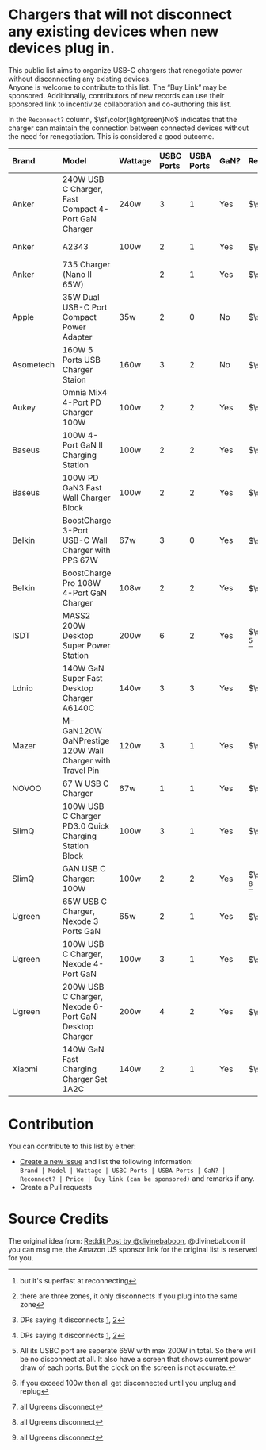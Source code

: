 # Chargers that will not disconnect any existing devices when new devices plug in.
This public list aims to organize USB-C chargers that renegotiate power without disconnecting any existing devices.  
Anyone is welcome to contribute to this list. The “Buy Link” may be sponsored. Additionally, contributors of new records can use their sponsored link to incentivize collaboration and co-authoring this list.  
  
In the `Reconnect?` column, $\sf\color{lightgreen}No$ indicates that the charger can maintain the connection between connected devices without the need for renegotiation. This is considered a good outcome.

| Brand     | Model                                                   | Wattage | USBC Ports | USBA Ports | GaN? | Reconnect?                          | Price   | Buy                                  |
| :-------- | :------------------------------------------------------ | :------ | :--------- | :--------- | :--- | :---------------------------------- | :------ | :----------------------------------- |
| Anker     | 240W USB C Charger, Fast Compact 4-Port GaN Charger     | 240w    | 3          | 1          | Yes  | $\sf\color{lightgreen}No$           | $130    | [Amazon UK](https://amzn.to/4lQIfRW) |
| Anker     | A2343                                                   | 100w    | 2          | 1          | Yes  | $\sf\color{red}Yes$ [^Anker2]       | $85     | [Amazon UK](https://amzn.to/431vs7I) |
| Anker     | 735 Charger (Nano II 65W)                               |         | 2          | 1          | Yes  | $\sf\color{red}Yes$                 | $32     | [Amazon UK](https://amzn.to/42ue9fo) |
| Apple     | 35W Dual USB-C Port Compact Power Adapter               | 35w     | 2          | 0          | No   | $\sf\color{lightgreen}No$           | $59     |                                      |
| Asometech | 160W 5 Ports USB Charger Staion                         | 160w    | 3          | 2          | No   | $\sf\color{gold}Kinda$[^Asometech]  | $27     |                                      |
| Aukey     | Omnia Mix4 4-Port PD Charger 100W                       | 100w    | 2          | 2          | Yes  | $\sf\color{red}Yes$                 | $59     |                                      |
| Baseus    | 100W 4-Port GaN II Charging Station                     | 100w    | 2          | 2          | Yes  | $\sf\color{red}Yes$                 | $60     |                                      |
| Baseus    | 100W PD GaN3 Fast Wall Charger Block                    | 100w    | 2          | 2          | Yes  | $\sf\color{red}Yes$                 | $48     |                                      |
| Belkin    | BoostCharge 3-Port USB-C Wall Charger with PPS 67W      | 67w     | 3          | 0          | Yes  | $\sf\color{red}Yes$  [^Belkin] | $40     | [Amazon UK](https://amzn.to/4jDgqLl) |
| Belkin    | BoostCharge Pro 108W 4-Port GaN Charger                 | 108w    | 2          | 2          | Yes  | $\sf\color{red}Yes$  [^Belkin] | $60     | [Amazon UK](https://amzn.to/3EHj5o4) |
| ISDT      | MASS2 200W Desktop Super Power Station                  | 200w    | 6          | 2          | Yes  | $\sf\color{lightgreen}No$ [^ISDT]   | £67/$89 | [Amazon UK](https://amzn.to/3YT9K3l) |
| Ldnio     | 140W GaN Super Fast Desktop Charger A6140C              | 140w    | 3          | 3          | Yes  | $\sf\color{red}Yes$                 |         |                                      |
| Mazer     | M-GaN120W GaNPrestige 120W Wall Charger with Travel Pin | 120w    | 3          | 1          | Yes  | $\sf\color{red}Yes$                 |         |                                      |
| NOVOO     | 67 W USB C Charger                                      | 67w     | 1          | 1          | Yes  | $\sf\color{red}Yes$                 |         |                                      |
| SlimQ     | 100W USB C Charger PD3.0 Quick Charging Station Block   | 100w    | 3          | 1          | Yes  | $\sf\color{lightgreen}No$           | $43     | [Amazon UK](https://amzn.to/3YkvHrU) |
| SlimQ     | GAN USB C Charger: 100W                                 | 100w    | 2          | 2          | Yes  | $\sf\color{lightgreen}No$ [^SlimQ]  | $43     | [Amazon UK](https://amzn.to/3YLz4Z2) |
| Ugreen    | 65W USB C Charger, Nexode 3 Ports GaN                   | 65w     | 2          | 1          | Yes  | $\sf\color{red}Yes$ [^Ugreen]       | $30     | [Amazon UK](https://amzn.to/3EH7B3S) |
| Ugreen    | 100W USB C Charger, Nexode 4-Port GaN                   | 100w    | 3          | 1          | Yes  | $\sf\color{red}Yes$ [^Ugreen]       | $46     | [Amazon UK](https://amzn.to/4lUmbpC) |
| Ugreen    | 200W USB C Charger, Nexode 6-Port GaN Desktop Charger   | 200w    | 4          | 2          | Yes  | $\sf\color{red}Yes$ [^Ugreen]       | $140    |                                      |
| Xiaomi    | 140W GaN Fast Charging Charger Set 1A2C                 | 140w    | 2          | 1          | Yes  | $\sf\color{lightgreen}No$           | $76     |                                      |

[^Belkin]:  DPs saying it disconnects [1](https://old.reddit.com/r/UsbCHardware/comments/r9r1nf/normal_for_usb_c_multiport_chargers_to/iflcr3n/), [2](https://www.youtube.com/watch?v=ypPZszqLxts)
[^SlimQ]:  if you exceed 100w then all get disconnected until you unplug and replug
[^ISDT]: All its USBC port are seperate 65W with max 200W in total. So there will be no disconnect at all. It also have a screen that shows current power draw of each ports. But the clock on the screen is not accurate.
[^Ugreen]: all Ugreens disconnect
[^Anker2]: but it's superfast at reconnecting
[^Asometech]: there are three zones, it only disconnects if you plug into the same zone

# Contribution
You can contribute to this list by either:
- [Create a new issue](https://github.com/Upinel/Chargers_Renegotiate_without_Reconnect/issues) and list the following information:  
  `Brand | Model | Wattage | USBC Ports | USBA Ports | GaN? | Reconnect? | Price | Buy link (can be sponsored)` and remarks if any.
- Create a Pull requests

# Source Credits
The original idea from: [Reddit Post by @divinebaboon](https://www.reddit.com/r/UsbCHardware/comments/1c0ljdm/datapoints_welcome_list_of_usbc_gan_chargers_that/), @divinebaboon if you can msg me, the Amazon US sponsor link for the original list is reserved for you.
